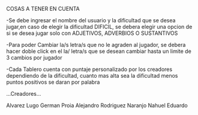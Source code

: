 COSAS A TENER EN CUENTA

-Se debe ingresar el nombre del usuario y la dificultad que se desea jugar,en caso de elegir la dificultad DIFICIL, se debera elegir una opcion de si se desea jugar solo con ADJETIVOS, ADVERBIOS O SUSTANTIVOS

-Para poder Cambiar la/s letra/s que no le agraden al jugador, se debera hacer doble click en el la/ letra/s que se desean cambiar hasta un limite de 3 cambios por jugador

-Cada Tablero cuenta con puntaje personalizado por los creadores dependiendo de la dificultad, cuanto mas alta sea la dificultad menos puntos positivos se daran por palabra

...Creadores...

Alvarez Lugo German 
Proia Alejandro
Rodriguez Naranjo Nahuel Eduardo  

